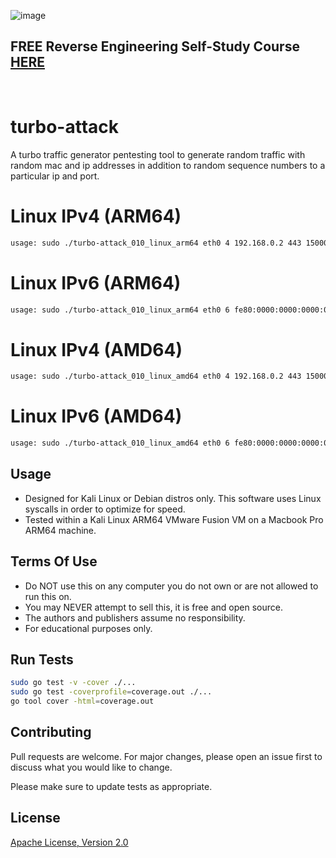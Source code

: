 ![image](https://github.com/mytechnotalent/traffic-generator/blob/main/turbo-attack.png?raw=true)

## FREE Reverse Engineering Self-Study Course [HERE](https://github.com/mytechnotalent/Reverse-Engineering-Tutorial)

<br>

# turbo-attack
A turbo traffic generator pentesting tool to generate random traffic with random mac and ip addresses in addition to random sequence numbers to a particular ip and port.

# Linux IPv4 (ARM64)
```bash
usage: sudo ./turbo-attack_010_linux_arm64 eth0 4 192.168.0.2 443 150000
```

# Linux IPv6 (ARM64)
```bash
usage: sudo ./turbo-attack_010_linux_arm64 eth0 6 fe80:0000:0000:0000:0000:0000:0000:0002 443 150000
```

# Linux IPv4 (AMD64)
```bash
usage: sudo ./turbo-attack_010_linux_amd64 eth0 4 192.168.0.2 443 150000
```

# Linux IPv6 (AMD64)
```bash
usage: sudo ./turbo-attack_010_linux_amd64 eth0 6 fe80:0000:0000:0000:0000:0000:0000:0002 443 150000
```

## Usage
* Designed for Kali Linux or Debian distros only.  This software uses Linux syscalls in order to optimize for speed.
* Tested within a Kali Linux ARM64 VMware Fusion VM on a Macbook Pro ARM64 machine.

## Terms Of Use
* Do NOT use this on any computer you do not own or are not allowed to run this on.<br>
* You may NEVER attempt to sell this, it is free and open source.<br>
* The authors and publishers assume no responsibility.<br>
* For educational purposes only.

## Run Tests
```bash
sudo go test -v -cover ./...
sudo go test -coverprofile=coverage.out ./...
go tool cover -html=coverage.out
```

## Contributing
Pull requests are welcome. For major changes, please open an issue first to discuss what you would like to change.

Please make sure to update tests as appropriate.

## License
[Apache License, Version 2.0](https://www.apache.org/licenses/LICENSE-2.0)
